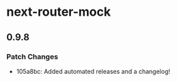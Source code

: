 # next-router-mock

## 0.9.8

### Patch Changes

- 105a8bc: Added automated releases and a changelog!
